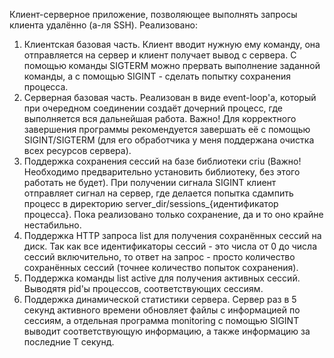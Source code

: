 Клиент-серверное приложение, позволяющее выполнять запросы клиента удалённо (а-ля SSH). Реализовано:

1. Клиентская базовая часть. Клиент вводит нужную ему команду, она отправляется на сервер и клиент получает вывод с сервера. С помощью команды SIGTERM можно прервать выполнение заданной команды, а с помощью SIGINT - сделать попытку сохранения процесса.
2. Серверная базовая часть. Реализован в виде event-loop'а, который при очередном соединении создаёт дочерний процесс, где выполняется вся дальнейшая работа. Важно! Для корректного завершения программы рекомендуется завершать её с помощью SIGINT/SIGTERM (для его обработчика у меня поддержана очистка всех ресурсов сервера).
3. Поддержка сохранения сессий на базе библиотеки criu (Важно! Необходимо предварительно установить библиотеку, без этого работать не будет). При получении сигнала SIGINT клиент отправляет сигнал на сервер, где делается попытка сдампить процесс в директорию server_dir/sessions_{идентификатор процесса}. Пока реализовано только сохранение, да и то оно крайне нестабильно. 
4. Поддержка HTTP запроса list для получения сохранённых сессий на диск. Так как все идентификаторы сессий - это числа от 0 до числа сессий включительно, то ответ на запрос - просто количество сохранённых сессий (точнее количество попыток сохранения).
5. Поддержка команды list active для получения активных сессий. Выводятя pid'ы процессов, соответствующих сессиям.
6. Поддержка динамической статистики сервера. Сервер раз в 5 секунд активного времени обновляет файлы с информацией по сессиям, а отдельная программа monitoring с помощью SIGINT выводит соответствующую информацию, а также информацию за последние T секунд.
